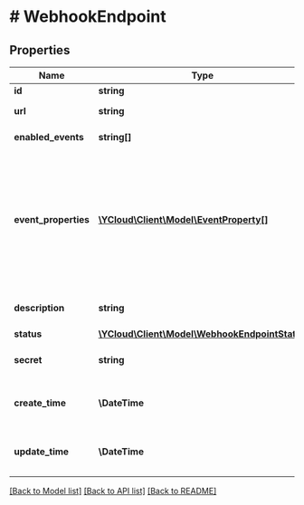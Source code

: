 # # WebhookEndpoint

## Properties

Name | Type | Description | Notes
------------ | ------------- | ------------- | -------------
**id** | **string** | Unique ID for the object. |
**url** | **string** | The URL of the webhook endpoint. | [optional]
**enabled_events** | **string[]** | The list of events to enable for this endpoint. | [optional]
**event_properties** | [**\YCloud\Client\Model\EventProperty[]**](EventProperty.md) | Optional configuration for event properties in webhook payloads. Specifies which properties should be included for specific event types. When &#x60;enabledEvents&#x60; contains &#x60;contact.attributes_changed&#x60;, this field is required and must contain at least one event property configuration for that event type. | [optional]
**description** | **string** | An optional description of what the webhook is used for. | [optional]
**status** | [**\YCloud\Client\Model\WebhookEndpointStatus**](WebhookEndpointStatus.md) |  | [optional]
**secret** | **string** | The endpoint&#39;s secret, used to generate webhook signatures. | [optional]
**create_time** | **\DateTime** | The time at which this object was created, formatted in [RFC 3339](https://datatracker.ietf.org/doc/html/rfc3339). e.g., &#x60;2022-06-01T12:00:00.000Z&#x60;. | [optional]
**update_time** | **\DateTime** | The time at which this object was updated, formatted in [RFC 3339](https://datatracker.ietf.org/doc/html/rfc3339). e.g., &#x60;2022-06-01T12:00:00.000Z&#x60;. | [optional]

[[Back to Model list]](../../README.md#models) [[Back to API list]](../../README.md#endpoints) [[Back to README]](../../README.md)

